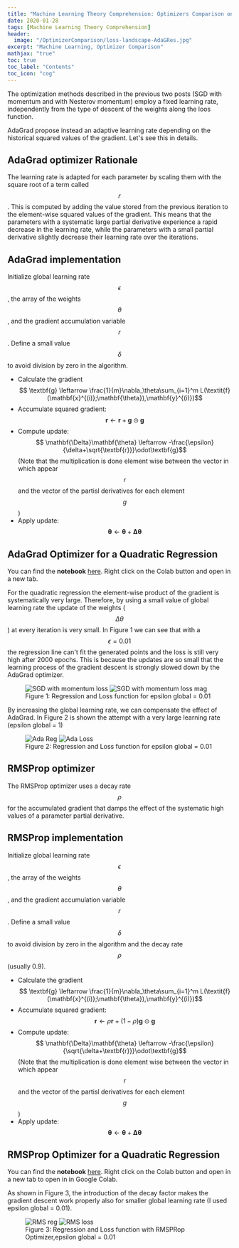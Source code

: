 ```yaml
---
title: "Machine Learning Theory Comprehension: Optimizers Comparison on a Quadratic Regression, AdaGrad and RMSProp"                
date: 2020-01-28
tags: [Machine Learning Theory Comprehension]
header:
  image: "/OptimizerComparison/loss-landscape-AdaGRes.jpg"
excerpt: "Machine Learning, Optimizer Comparison"
mathjax: "true"
toc: true
toc_label: "Contents"
toc_icon: "cog"
---
```


The optimization methods described in the previous two posts (SGD with momentum and with Nesterov momentum) employ a fixed learning rate, independently from the type of descent of the weights along the loos function.

AdaGrad propose instead an adaptive learning rate depending on the historical squared values of the gradient. Let's see this in details.

## AdaGrad optimizer Rationale


The learning rate is adapted for each parameter by scaling them with the square root of a term called $$r$$. This is computed by adding the value stored from the previous iteration to the element-wise squared values of the gradient. This means that the parameters with a systematic large partial derivative experience a rapid decrease in the learning rate, while the parameters with a small partial derivative slightly decrease their learning rate over the iterations.


## AdaGrad implementation

Initialize global learning rate $$\epsilon$$, the array of the weights $$\theta$$, and the gradient accumulation variable $$r$$.
Define a small value $$\delta$$ to avoid division by zero in the algorithm.
* Calculate the gradient
$$ \textbf{g} \leftarrow \frac{1}{m}\nabla_\theta\sum_{i=1}^m L(\textit{f} (\mathbf{x}^{(i)};\mathbf{\theta}),\mathbf{y}^{(i)})$$
* Accumulate squared gradient:
$$ \textbf{r} \leftarrow \textbf{r}+\textbf{g}\odot\textbf{g}$$
* Compute update:
$$ \mathbf{\Delta}\mathbf{\theta} \leftarrow -\frac{\epsilon}{\delta+\sqrt{\textbf{r}}}\odot\textbf{g}$$
(Note that the multiplication is done element wise between the vector in which appear $$r$$ and the vector of the partisl derivatives for each element $$g$$)
* Apply update:
$$ \mathbf{\theta} \leftarrow \mathbf{\theta}+\mathbf{\Delta}\mathbf{\theta} $$


## AdaGrad Optimizer for a Quadratic Regression

You can find the **notebook** [here](https://github.com/DavideDaz/TokyoDataScience/blob/master/Assignments/Gradient%20Descent%20Assignment/Basis%20Neural%20Network%20-%20Quadratic%20-%20AdaGrad.ipynb). Right click on the Colab button and open in a new tab.

For the quadratic regression the element-wise product of the gradient is systematically very large. Therefore, by using a small value of global learning rate the update of the weights ($$\Delta\theta$$) at every iteration is very small. In Figure 1 we can see that with a $$\epsilon = 0.01$$ the regression line can't fit the generated points  and the loss is still very high after 2000 epochs. This is because the updates are so small that the learning process of the gradient descent is strongly slowed down by the AdaGrad optimizer.

<figure class="half full">
<img src="{{ site.url }}{{ site.baseurl }}/OptimizerComparison/AdaReg01.png" alt="SGD with momentum loss">
<img src="{{ site.url }}{{ site.baseurl }}/OptimizerComparison/AdaLoss01.png" alt="SGD with momentum loss mag">
<figcaption>Figure 1: Regression and Loss function for epsilon global = 0.01</figcaption>
</figure>

By increasing the global learning rate, we can compensate the effect of AdaGrad. In Figure 2 is shown the attempt with a very large learning rate (epsilon global = 1)

<figure class="half full">
<img src="{{ site.url }}{{ site.baseurl }}/OptimizerComparison/AdaReg1.png" alt="Ada Reg">
<img src="{{ site.url }}{{ site.baseurl }}/OptimizerComparison/AdaLoss1.png" alt="Ada Loss">
<figcaption>Figure 2: Regression and Loss function for epsilon global = 0.01</figcaption>
</figure>

## RMSProp optimizer

The RMSProp optimizer uses a decay rate $$\rho$$ for the accumulated gradient that damps the effect of the systematic high values of a parameter partial derivative.

## RMSProp implementation

Initialize global learning rate $$\epsilon$$, the array of the weights $$\theta$$, and the gradient accumulation variable $$r$$.
Define a small value $$\delta$$ to avoid division by zero in the algorithm and the decay rate $$\rho$$ (usually 0.9).
* Calculate the gradient
$$ \textbf{g} \leftarrow \frac{1}{m}\nabla_\theta\sum_{i=1}^m L(\textit{f} (\mathbf{x}^{(i)};\mathbf{\theta}),\mathbf{y}^{(i)})$$
* Accumulate squared gradient:
$$ \textbf{r} \leftarrow \rho\textbf{r}+(1-\rho)\textbf{g}\odot\textbf{g}$$
* Compute update:
$$ \mathbf{\Delta}\mathbf{\theta} \leftarrow -\frac{\epsilon}{\sqrt{\delta+\textbf{r}}}\odot\textbf{g}$$
(Note that the multiplication is done element wise between the vector in which appear $$r$$ and the vector of the partisl derivatives for each element $$g$$)
* Apply update:
$$ \mathbf{\theta} \leftarrow \mathbf{\theta}+\mathbf{\Delta}\mathbf{\theta} $$

## RMSProp Optimizer for a Quadratic Regression

You can find the **notebook** [here](https://github.com/DavideDaz/TokyoDataScience/blob/master/Assignments/Gradient%20Descent%20Assignment/Basis%20Neural%20Network%20-%20Quadratic%20-%20RMSProp.ipynb). Right click on the Colab button and open in a new tab to open in in Google Colab.

As shown in Figure 3, the introduction of the decay factor makes the gradient descent work properly also for smaller global learning rate (I used epsilon global = 0.01).

<figure class="half full">
<img src="{{ site.url }}{{ site.baseurl }}/OptimizerComparison/RMSReg01.png" alt="RMS reg">
<img src="{{ site.url }}{{ site.baseurl }}/OptimizerComparison/RMSLoss01.png" alt="RMS loss">
<figcaption>Figure 3: Regression and Loss function with RMSPRop Optimizer,epsilon global = 0.01</figcaption>
</figure>
